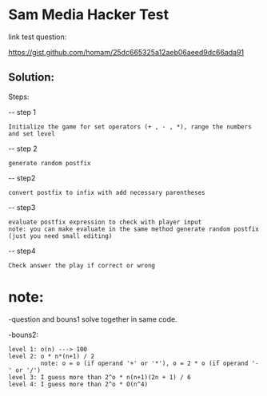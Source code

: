 # Sam Media Hacker Test

link test question:

https://gist.github.com/homam/25dc665325a12aeb06aeed9dc66ada91

## Solution:

Steps:

-- step 1
```
Initialize the game for set operators (+ , - , *), range the numbers and set level
```
-- step 2
```
generate random postfix 
```

-- step2
```
convert postfix to infix with add necessary parentheses
```

-- step3
```
evaluate postfix expression to check with player input
note: you can make evaluate in the same method generate random postfix (just you need small editing)
```

-- step4
```
Check answer the play if correct or wrong
```

# note:
-question and bouns1 solve together in same code.

-bouns2: 
```
level 1: o(n) ---> 100
level 2: o * n*(n+1) / 2 
         note: o = o (if operand '+' or '*'), o = 2 * o (if operand '-' or '/')
level 3: I guess more than 2^o * n(n+1)(2n + 1) / 6
level 4: I guess more than 2^o * O(n^4)
```
         



